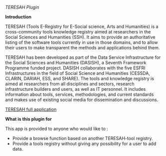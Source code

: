 *TERESAH Plugin*

**Introduction**

TERESAH (Tools E-Registry for E-Social science, Arts and Humanities) is a cross-community tools knowledge registry aimed at researchers in the Social Sciences and Humanities (SSH). It aims to provide an authoritative listing of the software tools currently in use in those domains, and to allow their users to make transparent the methods and applications behind them.

TERESAH has been developed as part of the Data Service Infrastructure for the Social Sciences and Humanities (DASISH), a Seventh Framework Programme funded project. DASISH collaborates with the five ESFRI Infrastructures in the field of Social Science and Humanities (CESSDA, CLARIN, DARIAH, ESS, and SHARE). The tools and knowledge registry is aimed at researchers from all disciplines and sectors, research infrastructure builders and users, as well as IT personnel. It includes information about tools, services, methodologies, and current standards and makes use of existing social media for dissemination and discussions. 


[TERESAH full application](https://github.com/DASISH/TERESAH)

**What is this plugin for**

This app is provided to anyone who would like to :
- Provide a browse function based on another TERESAH-tool registry.
- Provide a tools registry without giving any possibility for a user to add data. 
